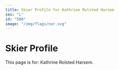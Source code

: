 ```yaml
---
title: Skier Profile for Kathrine Rolsted Harsem
sex: "L"
id: "500"
image: "/img/flags/nor.svg" 
---
```


# Skier Profile

This page is for: Kathrine Rolsted Harsem.
    